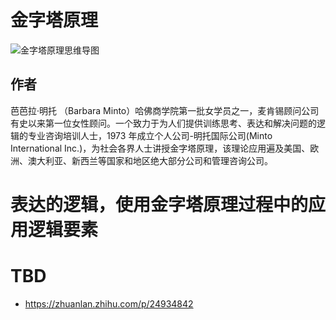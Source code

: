 # 金字塔原理

![金字塔原理思维导图](https://s3.ax1x.com/2020/12/17/r8QNhF.jpg)

## 作者

芭芭拉·明托 （Barbara Minto）哈佛商学院第一批女学员之一，麦肯锡顾问公司有史以来第一位女性顾问。一个致力于为人们提供训练思考、表达和解决问题的逻辑的专业咨询培训人士，1973 年成立个人公司-明托国际公司(Minto International Inc.)，为社会各界人士讲授金字塔原理，该理论应用遍及美国、欧洲、澳大利亚、新西兰等国家和地区绝大部分公司和管理咨询公司。

# 表达的逻辑，使用金字塔原理过程中的应用逻辑要素

# TBD

- https://zhuanlan.zhihu.com/p/24934842
